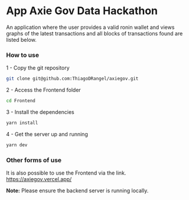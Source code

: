 # App Axie Gov Data Hackathon

An application where the user provides a valid ronin wallet and views graphs of the latest transactions and all blocks of transactions found are listed below.


### How to use

1 - Copy the git repository
```bash
git clone git@github.com:ThiagoDRangel/axiegov.git
```

2 - Access the Frontend folder
```bash
cd Frontend
```

3 - Install the dependencies
```bash
yarn install
```

4 - Get the server up and running
```bash
yarn dev
```

### Other forms of use

It is also possible to use the Frontend via the link.
https://axiegov.vercel.app/

**Note:** Please ensure the backend server is running locally.

